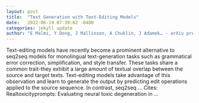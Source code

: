 ```yaml
---
layout: post
title:  "Text Generation with Text-Editing Models"
date:   2022-06-19 07:39:02 -0400
categories: jekyll update
author: "E Malmi, Y Dong, J Mallinson, A Chuklin, J Adamek… - arXiv preprint arXiv …, 2022"
---
```

Text-editing models have recently become a prominent alternative to seq2seq models for monolingual text-generation tasks such as grammatical error correction, simplification, and style transfer. These tasks share a common trait-they exhibit a large amount of textual overlap between the source and target texts. Text-editing models take advantage of this observation and learn to generate the output by predicting edit operations applied to the source sequence. In contrast, seq2seq …
Cites: ‪Realtoxicityprompts: Evaluating neural toxic degeneration in …‬  